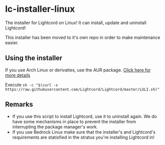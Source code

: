 # lc-installer-linux

The installer for Lightcord on Linux! It can install, update and uninstall Lightcord!

This installer has been moved to it's own repo in order to make maintenance easier.

## Using the installer

If you use Arch Linux or derivaties, use the AUR package. [Click here for more details](https://github.com/Lightcord/Lightcord#arch-linux-or-arch-based)

Execute `sh -c "$(curl -s https://raw.githubusercontent.com/Lightcord/Lightcord/master/LULI.sh)"`

## Remarks

* If you use this script to install Lightcord, use it to uninstall again. We do have some mechanisms in place to prevent the installer from interrupting the package manager's work.
* If you use Bedrock Linux make sure that the installer's and Lightcord's requirements are statisfied in the stratus you're installing Lightcord in!